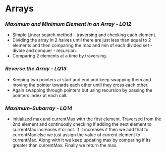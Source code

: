 # Arrays

### *Maximum and Minimum Element in an Array - LQ12*

- Simple Linear search method - traversing and checking each element.
- Dividing the array in 2 halves until there are just less than equal to 2 elements and then comparing the max and min of each divided set - divide and conquer - recursion.
- Comparing 2 elements at a time by traversing. 


### *Reverse the Array - LQ13*

- Keeping two pointers at start and end and keep swapping them and moving the pointer towards each other until they cross each other.
- Again swapping through pointers but using recursion by passing the pointers index at each call.
  

### *Maximum-Subarray - LQ14*

- Initialized max and currentMax with the first element. Traversed from the 2nd element and continuosly checking if adding the next element to currentMax increases it or not. If it increases it then we add that to currentMax else we just assign the value of current element to currentMax. Along with it we keep updating max by comparing if its greater than currentMax. Finally we return the max.
